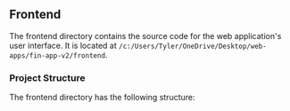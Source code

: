 ## Frontend

The frontend directory contains the source code for the web application's user interface. It is located at `/c:/Users/Tyler/OneDrive/Desktop/web-apps/fin-app-v2/frontend`.

### Project Structure

The frontend directory has the following structure:
